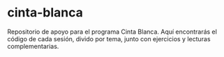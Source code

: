 # cinta-blanca
Repositorio de apoyo para el programa Cinta Blanca. Aquí encontrarás el código de cada sesión, divido por tema, junto con ejercicios y lecturas complementarias.

